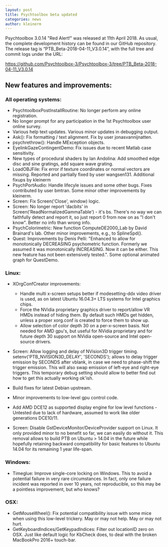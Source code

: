```yaml
---
layout: post
title: Psychtoolbox beta updated
categories: news
author: kleinerm
---
```


Psychtoolbox 3.0.14 "Red Alert!" was released at 11th April 2018.
As usual, the complete development history can be found in our GitHub repository.
The release tag is “PTB_Beta-2018-04-11_V3.0.14”, with the full tree and commit logs under the URL:

<https://github.com/Psychtoolbox-3/Psychtoolbox-3/tree/PTB_Beta-2018-04-11_V3.0.14>

## New features and improvements:

### All operating systems:

* PsychtoolboxPostInstallRoutine: No longer perform any online registration.
* No longer prompt for any participation in the 1st Psychtoolbox user online survey.
* Various help text updates. Various minor updates in debugging output.
* Ask(): Fix formatting / text alignment. Fix by user jonasvannijnatten.
* psychrethrow(): Handle MException objects.
* EyelinkGazeContingentDemo: Fix issues due to recent Matlab case sensitivity.
* New types of procedural shaders by Ian Andolina: Add smoothed edge disc and sine gratings, add square wave grating.
* LoadOBJFile: Fix error if texture coordinates or normal vectors are missing. Reported and partially fixed by user wangsen131. Additional fixups by kleinerm
* PsychPortAudio: Handle lifecyle issues and some other bugs. Fixes contributed by user bmtran. Some minor other improvements by kleinerm.
* Screen: Fix Screen('Close', window) logic.
* Screen: No longer report 'dacbits' in Screen('ReadNormalizedGammaTable') - it's bs. There's no way we can faithfully detect and report it, so just report 0 from now on as "I don't know". Better no info than wrong info.
* PsychColorimetric: New function ComputeDE2000_Lab by David Brainard's lab. Other minor improvements, e.g., to SplineSpd().
* Quest: Improvements by Denis Pelli: "Enhanced to allow for monotonically DECREASING psychometric function. Formerly we assumed it was monotonically INCREASING. Now it can be either. This new feature has not been extensively tested.". Some optional animated graph for QuestDemo.

### Linux:

* XOrgConfCreator improvements:
   * Handle multi x-screen setups better if modesetting-ddx video driver is used, as on latest Ubuntu 16.04.3+ LTS systems for Intel graphics chips.
   * Force the NVidia proprietary graphics driver to report/allow VR HMDs instead of hiding them. By default such HMDs get hidden, unless a proper xorg.conf is created to force them to show up.
   * Allow selection of color depth 30 on a per-x-screen basis. Not needed for AMD gpu's, but useful for NVidia proprietary and for future depth 30 support on NVidia open-source and Intel open-source drivers.

* Screen: Allow logging and delay of NVision3D trigger timing. setenv('PTB_NVISION3D_DELAY', 'SECONDS'); allows to delay trigger emission by SECONDS after vblank, in case we need to phase-shift the trigger emission. This will also swap emission of left-eye and right-eye triggers. This temporary debug setting should allow to better find out how to get this actually working ok'ish.

* Build fixes for latest Debian upstream.

* Minor improvements to low-level gpu control code.

* Add AMD DCE12 as supported display engine for low level functions - Untested due to lack of hardware, assumed to work like older generations DCE10/11.

* Screen: Disable GstDeviceMonitor/DeviceProvider support on Linux. It only provided minor to no benefit so far, we can easily do without it. This removal allows to build PTB on Ubuntu > 14.04 in the future while hopefully retaining backward compatibility for basic features to Ubuntu 14.04 for its remaining 1 year life-span.

### Windows:

* Timeglue: Improve single-core locking on Windows. This to avoid a potential failure in very rare circumstances. In fact, only one failure incident was reported in over 10 years, not reproducible, so this may be a pointless improvement, but who knows?

### OSX:

* GetMouseWheel(): Fix potential compatibility issue with some mice when using this low-level trickery. May or may not help. May or may not hurt.
* GetKeyboardIndices/GetKeypadIndices: Filter out locationID zero on OSX. Just like default logic for KbCheck does, to deal with the broken MacBookPro 2016+ touch-bar.
